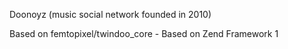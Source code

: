 Doonoyz (music social network founded in 2010)

Based on femtopixel/twindoo_core - Based on Zend Framework 1